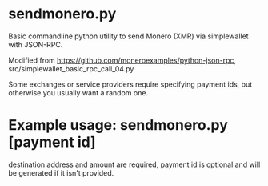 # sendmonero.py
Basic commandline python utility to send Monero (XMR) via simplewallet with JSON-RPC.

Modified from https://github.com/moneroexamples/python-json-rpc, src/simplewallet_basic_rpc_call_04.py

Some exchanges or service providers require specifying payment ids, but otherwise you usually want a random one.

# Example usage: sendmonero.py <destination address> <amount> [payment id]

destination address and amount are required, payment id is optional and will be generated if it isn't provided.
